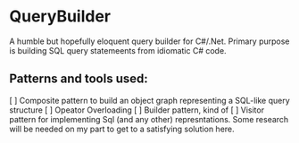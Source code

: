 # QueryBuilder
A humble but hopefully eloquent query builder for C#/.Net. Primary purpose is building SQL query statemeents from idiomatic C# code.

## Patterns and tools used:
[ ] Composite pattern to build an object graph representing a SQL-like query structure 
[ ] Opeator Overloading
[ ] Builder pattern, kind of
[ ] Visitor pattern for implementing Sql (and any other) represntations. Some research will be needed on my part to get to a satisfying solution here.